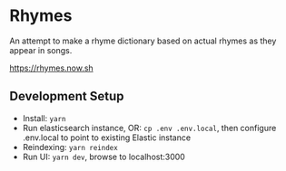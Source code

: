 # Rhymes

An attempt to make a rhyme dictionary based on actual rhymes as they appear in songs.

https://rhymes.now.sh

## Development Setup
* Install: `yarn`
* Run elasticsearch instance, OR: `cp .env .env.local`, then configure .env.local to point to existing Elastic instance
* Reindexing: `yarn reindex`
* Run UI: `yarn dev`, browse to localhost:3000
